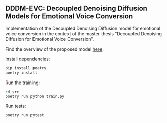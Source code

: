 ## DDDM-EVC: Decoupled Denoising Diffusion Models for Emotional Voice Conversion

Implementation of the Decoupled Denoising Diffusion model for emotional voice conversion in the context of the master
thesis "Decoupled Denoising Diffusion for Emotional Voice Conversion".

Find the overview of the proposed model [here](https://wiki.alexanderbaur.de/Master%20Thesis/Overview/).

Install dependencies:

```bash
pip install poetry
poetry install
```

Run the training:

```bash
cd src
poetry run python train.py
```

Run tests:

```bash
poetry run pytest
```